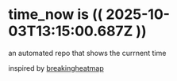# time_now is (( 2025-10-03T13:15:00.687Z ))

an automated repo that shows the currnent time

inspired by [breakingheatmap](https://github.com/breakingheatmap/breakingheatmap)